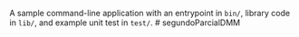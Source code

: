 A sample command-line application with an entrypoint in `bin/`, library code
in `lib/`, and example unit test in `test/`.
#   s e g u n d o P a r c i a l D M M  
 